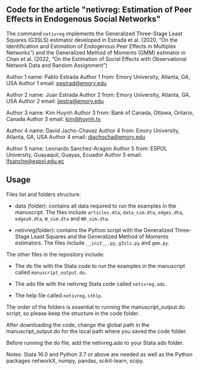 ## Code for the article "netivreg: Estimation of Peer Effects in Endogenous Social Networks"

The command ```netivreg``` implements the Generalized Three-Stage Least Squares (G3SLS) estimator developed in Estrada et al. (2020, “On the Identification and Estimation of Endogenous Peer Effects in Multiplex Networks”) and the Generalized Method of Moments (GMM) estimator in Chan et al. (2022, “On the Estimation of Social Effects with Observational Network Data and Random Assignment”)

Author 1 name: Pablo Estrada
Author 1 from: Emory University, Atlanta, GA, USA 
Author 1 email: pestrad@emory.edu 

Author 2 name: Juan Estrada 
Author 2 from: Emory University, Atlanta, GA, USA 
Author 2 email: jjestra@emory.edu

Author 3 name: Kim Huynh 
Author 3 from: Bank of Canada, Ottawa, Ontario, Canada 
Author 3 email: kim@huynh.tv

Author 4 name: David Jacho-Chavez 
Author 4 from: Emory University, Atlanta, GA, USA 
Author 4 email: djachocha@emory.edu

Author 5 name: Leonardo Sanchez-Aragon 
Author 5 from: ESPOL University, Guayaquil, Guayas, Ecuador 
Author 5 email: lfsanche@espol.edu.ec

## Usage 

Files list and folders structure:

- data (folder): contains all data required to run the examples in the manuscript. The files include ```articles.dta```, ```data_sim.dta```, ```edges.dta```, ```edges0.dta```, ```W_sim.dta``` and ```W0_sim.dta```.

- netivreg(folder): contains the Python script with the Generalized Three-Stage Least Squares and the Generalized Method of Moments estimators. The files include ```__init__.py```, ```g3sls.py``` and ```gmm.py```. 

The other files in the repository include:

- The do file with the Stata code to run the examples in the manuscript called ```manuscript_output.do```.

- The ado file with the netivreg Stata code called ```netivreg.ado```. 

- The help file called ```netivreg.sthlp```. 

The order of the folders is essential to running the manuscript_output.do script, so please keep the structure in the code folder. 

After downloading the code, change the global path in the manuscript_output.do for the local path where you saved the code folder.  

Before running the do file, add the netivreg.ado to your Stata ado folder.

Notes: Stata 16.0 and Python 3.7 or above are needed as well as the Python packages networkX, numpy, pandas, scikit-learn, scipy.

